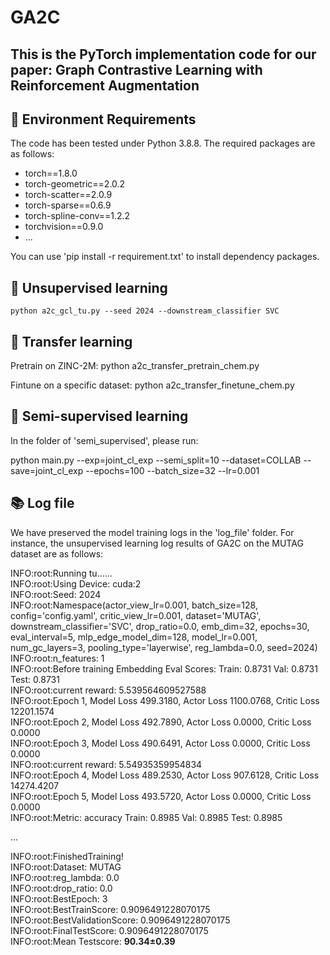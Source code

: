 # GA2C

## This is the PyTorch implementation code for our paper: Graph Contrastive Learning with Reinforcement Augmentation


## 🔬 Environment Requirements

The code has been tested under Python 3.8.8. The required packages are as follows:

* torch==1.8.0
* torch-geometric==2.0.2
* torch-scatter==2.0.9
* torch-sparse==0.6.9
* torch-spline-conv==1.2.2
* torchvision==0.9.0
* ...
  
You can use 'pip install -r requirement.txt' to install dependency packages.

## 🚀 Unsupervised learning

```
python a2c_gcl_tu.py --seed 2024 --downstream_classifier SVC
```

## 🚀 Transfer learning

Pretrain on ZINC-2M: python a2c_transfer_pretrain_chem.py

Fintune on a specific dataset: python a2c_transfer_finetune_chem.py

## 🚀 Semi-supervised learning

In the folder of 'semi_supervised', please run:

python main.py --exp=joint_cl_exp --semi_split=10 --dataset=COLLAB --save=joint_cl_exp --epochs=100 --batch_size=32 --lr=0.001

## 📚 Log file

We have preserved the model training logs in the 'log_file' folder. For instance, the unsupervised learning log results of GA2C on the MUTAG dataset are as follows:

INFO:root:Running tu......  
INFO:root:Using Device: cuda:2  
INFO:root:Seed: 2024  
INFO:root:Namespace(actor_view_lr=0.001, batch_size=128, config='config.yaml', critic_view_lr=0.001, dataset='MUTAG', downstream_classifier='SVC', drop_ratio=0.0, emb_dim=32, epochs=30, eval_interval=5, mlp_edge_model_dim=128, model_lr=0.001, num_gc_layers=3, pooling_type='layerwise', reg_lambda=0.0, seed=2024)  
INFO:root:n_features: 1  
INFO:root:Before training Embedding Eval Scores: Train: 0.8731 Val: 0.8731 Test: 0.8731  
INFO:root:current reward: 5.539564609527588  
INFO:root:Epoch 1, Model Loss 499.3180, Actor Loss 1100.0768, Critic Loss 12201.1574  
INFO:root:Epoch 2, Model Loss 492.7890, Actor Loss 0.0000, Critic Loss 0.0000  
INFO:root:Epoch 3, Model Loss 490.6491, Actor Loss 0.0000, Critic Loss 0.0000  
INFO:root:current reward: 5.54935359954834  
INFO:root:Epoch 4, Model Loss 489.2530, Actor Loss 907.6128, Critic Loss 14274.4207  
INFO:root:Epoch 5, Model Loss 493.5720, Actor Loss 0.0000, Critic Loss 0.0000  
INFO:root:Metric: accuracy Train: 0.8985 Val: 0.8985 Test: 0.8985  
  
...  
  
INFO:root:FinishedTraining!  
INFO:root:Dataset: MUTAG  
INFO:root:reg_lambda: 0.0  
INFO:root:drop_ratio: 0.0  
INFO:root:BestEpoch: 3  
INFO:root:BestTrainScore: 0.9096491228070175  
INFO:root:BestValidationScore: 0.9096491228070175  
INFO:root:FinalTestScore: 0.9096491228070175  
INFO:root:Mean Testscore: **90.34±0.39**  
